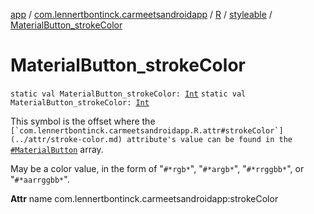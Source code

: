 [app](../../../index.md) / [com.lennertbontinck.carmeetsandroidapp](../../index.md) / [R](../index.md) / [styleable](index.md) / [MaterialButton_strokeColor](./-material-button_stroke-color.md)

# MaterialButton_strokeColor

`static val MaterialButton_strokeColor: `[`Int`](https://kotlinlang.org/api/latest/jvm/stdlib/kotlin/-int/index.html)
`static val MaterialButton_strokeColor: `[`Int`](https://kotlinlang.org/api/latest/jvm/stdlib/kotlin/-int/index.html)

This symbol is the offset where the ``[`com.lennertbontinck.carmeetsandroidapp.R.attr#strokeColor`](../attr/stroke-color.md) attribute's value can be found in the ``[`#MaterialButton`](-material-button.md) array.

May be a color value, in the form of "`#*rgb*`", "`#*argb*`", "`#*rrggbb*`", or "`#*aarrggbb*`".

**Attr**
name com.lennertbontinck.carmeetsandroidapp:strokeColor

